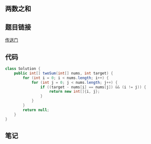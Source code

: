 ## 两数之和
## 题目链接
[传送门](https://leetcode-cn.com/problems/two-sum/)
## 代码
```java
class Solution {
    public int[] twoSum(int[] nums, int target) {
        for (int i = 0; i < nums.length; i++) {
            for (int j = 0; j < nums.length; j++) {
                if ((target - nums[i] == nums[j]) && (i != j)) {
                    return new int[]{i, j};
                }
            }
        }
        return null;
    }
}
```
## 笔记
